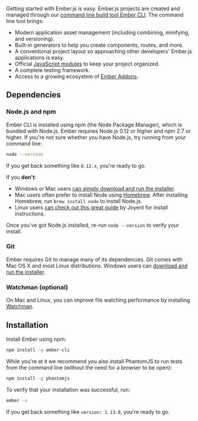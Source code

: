 Getting started with Ember.js is easy. Ember.js projects are created and managed
through our [command line build tool Ember CLI](http://www.ember-cli.com/). The command line tool brings:

* Modern application asset management (including combining, minifying, and versioning).
* Built-in generators to help you create components, routes, and more.
* A conventional project layout so approaching other developers' Ember.js applications is easy.
* Official [JavaScript modules](https://developer.mozilla.org/en-US/docs/Web/JavaScript/Guide/Modules) to keep your project organized.
* A complete testing framework.
* Access to a growing ecosystem of [Ember Addons](http://www.emberaddons.com/).


## Dependencies

### Node.js and npm

Ember CLI is installed using npm (the Node Package Manager), which is bundled
with Node.js. Ember requires Node.js 0.12 or higher and npm 2.7 or higher.
If you're not sure whether you have Node.js, try running from your
command line:

```bash
node --version
```

If you get back something like `0.12.x`, you're ready to go.

If you **don't**:

* Windows or Mac users [can simply download and run the installer](http://nodejs.org/download/).
* Mac users often prefer to install Node using [Homebrew](http://brew.sh/). After
installing Homebrew, run `brew install node` to install Node.js.
* Linux users [can check out this great guide](https://github.com/joyent/node/wiki/Installing-Node.js-via-package-manager) by Joyent for install instructions.

Once you've got Node.js installed, re-run `node --version` to verify your install.

### Git

Ember requires Git to manage many of its dependencies.
Git comes with Mac OS X and most Linux distributions.
Windows users can [download and run the installer](http://git-scm.com/download/win).

### Watchman (optional)

On Mac and Linux, you can improve file watching performance by installing [Watchman](https://facebook.github.io/watchman/docs/install.html).


## Installation

Install Ember using npm:

```bash
npm install -g ember-cli
```

While you're at it we recommend you also install PhantomJS to run tests from
the command line (without the need for a browser to be open):

```bash
npm install -g phantomjs
```

To verify that your installation was successful, run:

```bash
ember -v
```

If you get back something like `version: 1.13.0`, you're ready to go.
